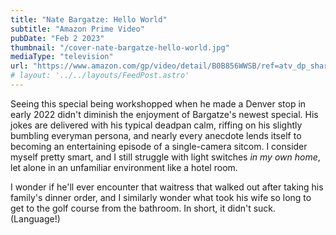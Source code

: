 ```yaml
---
title: "Nate Bargatze: Hello World"
subtitle: "Amazon Prime Video"
pubDate: "Feb 2 2023"
thumbnail: "/cover-nate-bargatze-hello-world.jpg"
mediaType: "television"
url: "https://www.amazon.com/gp/video/detail/B0B856WWSB/ref=atv_dp_share_cu_r"
# layout: '../../layouts/FeedPost.astro'
---
```


Seeing this special being workshopped when he made a Denver stop in early 2022 didn't diminish the enjoyment of Bargatze's newest special. His jokes are delivered with his typical deadpan calm, riffing on his slightly bumbling everyman persona, and nearly every anecdote lends itself to becoming an entertaining episode of a single-camera sitcom. I consider myself pretty smart, and I still struggle with light switches _in my own home_, let alone in an unfamiliar environment like a hotel room. 

I wonder if he'll ever encounter that waitress that walked out after taking his family's dinner order, and I similarly wonder what took his wife so long to get to the golf course from the bathroom. In short, it didn't suck. (Language!)